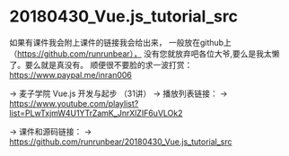 # 20180430_Vue.js_tutorial_src
如果有课件我会附上课件的链接我会给出来，
一般放在github上（https://github.com/runrunbear），
没有您就放弃吧各位大爷,要么是我太懒了。要么就是真没有。
顺便很不要脸的求一波打赏：https://www.paypal.me/inran006

-> 麦子学院 Vue.js 开发与起步 （31讲）
-> 播放列表链接：
-> https://www.youtube.com/playlist?list=PLwTxjmW4U1YTrZamK_JnrXlZIF6uVLOk2


-> 课件和源码链接： 
-> https://github.com/runrunbear/20180430_Vue.js_tutorial_src
